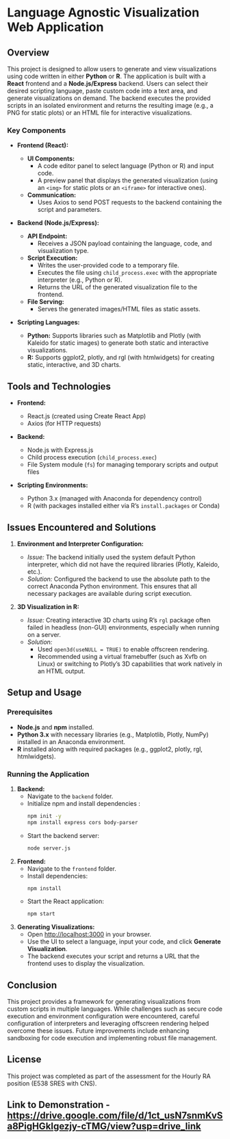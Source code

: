# Language Agnostic Visualization Web Application

## Overview

This project is designed to allow users to generate and view visualizations using code written in either **Python** or **R**. The application is built with a **React** frontend and a **Node.js/Express** backend. Users can select their desired scripting language, paste custom code into a text area, and generate visualizations on demand. The backend executes the provided scripts in an isolated environment and returns the resulting image (e.g., a PNG for static plots) or an HTML file for interactive visualizations.

### Key Components

- **Frontend (React):**
  - **UI Components:**
    - A code editor panel to select language (Python or R) and input code.
    - A preview panel that displays the generated visualization (using an `<img>` for static plots or an `<iframe>` for interactive ones).
  - **Communication:**
    - Uses Axios to send POST requests to the backend containing the script and parameters.
- **Backend (Node.js/Express):**

  - **API Endpoint:**
    - Receives a JSON payload containing the language, code, and visualization type.
  - **Script Execution:**
    - Writes the user-provided code to a temporary file.
    - Executes the file using `child_process.exec` with the appropriate interpreter (e.g., Python or R).
    - Returns the URL of the generated visualization file to the frontend.
  - **File Serving:**
    - Serves the generated images/HTML files as static assets.

- **Scripting Languages:**
  - **Python:** Supports libraries such as Matplotlib and Plotly (with Kaleido for static images) to generate both static and interactive visualizations.
  - **R:** Supports ggplot2, plotly, and rgl (with htmlwidgets) for creating static, interactive, and 3D charts.

## Tools and Technologies

- **Frontend:**
  - React.js (created using Create React App)
  - Axios (for HTTP requests)
- **Backend:**

  - Node.js with Express.js
  - Child process execution (`child_process.exec`)
  - File System module (`fs`) for managing temporary scripts and output files

- **Scripting Environments:**
  - Python 3.x (managed with Anaconda for dependency control)
  - R (with packages installed either via R’s `install.packages` or Conda)

## Issues Encountered and Solutions

1. **Environment and Interpreter Configuration:**

   - _Issue:_ The backend initially used the system default Python interpreter, which did not have the required libraries (Plotly, Kaleido, etc.).
   - _Solution:_ Configured the backend to use the absolute path to the correct Anaconda Python environment. This ensures that all necessary packages are available during script execution.

2. **3D Visualization in R:**

   - _Issue:_ Creating interactive 3D charts using R’s `rgl` package often failed in headless (non-GUI) environments, especially when running on a server.
   - _Solution:_
     - Used `open3d(useNULL = TRUE)` to enable offscreen rendering.
     - Recommended using a virtual framebuffer (such as Xvfb on Linux) or switching to Plotly’s 3D capabilities that work natively in an HTML output.

## Setup and Usage

### Prerequisites

- **Node.js** and **npm** installed.
- **Python 3.x** with necessary libraries (e.g., Matplotlib, Plotly, NumPy) installed in an Anaconda environment.
- **R** installed along with required packages (e.g., ggplot2, plotly, rgl, htmlwidgets).

### Running the Application

1. **Backend:**
   - Navigate to the `backend` folder.
   - Initialize npm and install dependencies :
     ```bash
     npm init -y
     npm install express cors body-parser
     ```
   - Start the backend server:
     ```bash
     node server.js
     ```
2. **Frontend:**
   - Navigate to the `frontend` folder.
   - Install dependencies:
     ```bash
     npm install
     ```
   - Start the React application:
     ```bash
     npm start
     ```
3. **Generating Visualizations:**
   - Open [http://localhost:3000](http://localhost:3000) in your browser.
   - Use the UI to select a language, input your code, and click **Generate Visualization**.
   - The backend executes your script and returns a URL that the frontend uses to display the visualization.

## Conclusion

This project provides a framework for generating visualizations from custom scripts in multiple languages. While challenges such as secure code execution and environment configuration were encountered, careful configuration of interpreters and leveraging offscreen rendering helped overcome these issues. Future improvements include enhancing sandboxing for code execution and implementing robust file management.

## License

This project was completed as part of the assessment for the Hourly RA position (E538 SRES with CNS).

## Link to Demonstration - https://drive.google.com/file/d/1ct_usN7snmKvSa8PigHGkIgezjy-cTMG/view?usp=drive_link
